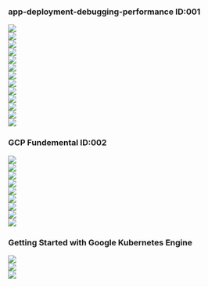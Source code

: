 ### app-deployment-debugging-performance ID:001
  <img src="./img/001_01.png"></img>  
  <img src="./img/001_02.png"></img>  
  <img src="./img/001_03.png"></img>  
  <img src="./img/001_04.png"></img>  
  <img src="./img/001_05.png"></img>  
  <img src="./img/001_06.png"></img>  
  <img src="./img/001_07.png"></img>  
  <img src="./img/001_08.png"></img>  
  <img src="./img/001_09.png"></img>  
  <img src="./img/001_10.png"></img>  
  <img src="./img/001_11.png"></img>  
  <img src="./img/001_12.png"></img>  
  <img src="./img/001_13.png"></img>  

### GCP Fundemental ID:002
  <img src="./img/002_01.png"></img>  
  <img src="./img/002_02.png"></img>  
  <img src="./img/002_03.png"></img>  
  <img src="./img/002_04.png"></img>  
  <img src="./img/002_05.png"></img>  
  <img src="./img/002_06.png"></img>  
  <img src="./img/002_07.png"></img>  
  <img src="./img/002_08.png"></img>  
  <img src="./img/002_09.png"></img>  

  ### Getting Started with Google Kubernetes Engine 
  <img src="./img/003_01.png"></img>  
  <img src="./img/003_02.png"></img>  
  <img src="./img/003_03.png"></img>  